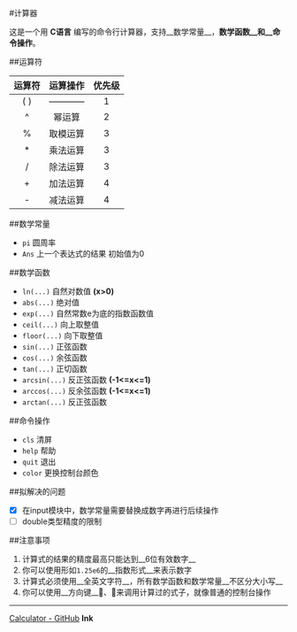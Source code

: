 #计算器

这是一个用 __C语言__ 编写的命令行计算器，支持__数学常量__，__数学函数__和__命令操作__。

##运算符

| 运算符 | 运算操作 | 优先级 |
| :---: |  :--:  | :--: |
| (   ) |  ————  |  1   |
|   ^   | 幂运算  |  2   |
|   %   | 取模运算 |  3   |
|   *   | 乘法运算 |  3   |
|   /   | 除法运算 |  3   |
|   +   | 加法运算 |  4   |
|   -   | 减法运算 |  4   |

##数学常量

- `pi` 圆周率
- `Ans` 上一个表达式的结果 初始值为0

##数学函数

- `ln(...)` 自然对数值 __(x>0)__
- `abs(...)` 绝对值
- `exp(...)` 自然常数e为底的指数函数值
- `ceil(...)` 向上取整值
- `floor(...)` 向下取整值
- `sin(...)` 正弦函数
- `cos(...)` 余弦函数
- `tan(...)` 正切函数
- `arcsin(...)` 反正弦函数 __(-1<=x<=1)__
- `arccos(...)` 反余弦函数 __(-1<=x<=1)__
- `arctan(...)` 反正弦函数

##命令操作

- `cls` 清屏
- `help` 帮助
- `quit` 退出
- `color` 更换控制台颜色

##拟解决的问题

-[x] 在input模块中，数学常量需要替换成数字再进行后续操作
-[ ] double类型精度的限制

##注意事项

1. 计算式的结果的精度最高只能达到__6位有效数字__
2. 你可以使用形如`1.25e6`的__指数形式__来表示数字
3. 计算式必须使用__全英文字符__，所有数学函数和数学常量__不区分大小写__
4. 你可以使用__方向键__:arrow_up_small:、:arrow_down_small:来调用计算过的式子，就像普通的控制台操作

***

[Calculator - GitHub](https://github.com/king2023796417/Calculator) __Ink__
